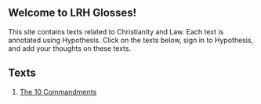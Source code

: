 ## Welcome to LRH Glosses!

This site contains texts related to Christianity and Law. Each text is annotated using Hypothesis. Click on the texts below, sign in to Hypothesis, and add your thoughts on these texts.

## Texts

1. [The 10 Commandments](10Commandments.md) 
